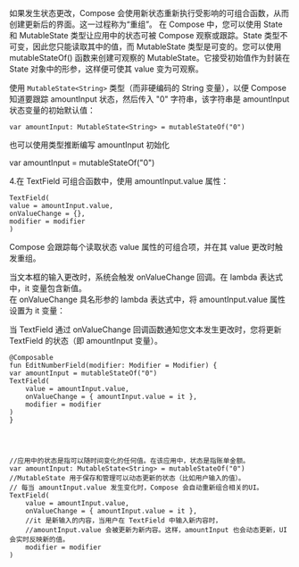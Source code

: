 如果发生状态更改，Compose 会使用新状态重新执行受影响的可组合函数，从而创建更新后的界面。这一过程称为“重组”。
在 Compose 中，您可以使用 State 和 MutableState 类型让应用中的状态可被 Compose 观察或跟踪。State 类型不可变，因此您只能读取其中的值，而 MutableState 类型是可变的。您可以使用 mutableStateOf() 函数来创建可观察的 MutableState。它接受初始值作为封装在 State 对象中的形参，这样便可使其 value 变为可观察。


使用 `MutableState<String>` 类型（而非硬编码的 String 变量），以便 Compose 知道要跟踪 amountInput 状态，然后传入 "0" 字符串，该字符串是 amountInput 状态变量的初始默认值：

    var amountInput: MutableState<String> = mutableStateOf("0")

也可以使用类型推断编写 amountInput 初始化

   var amountInput = mutableStateOf("0")

4.在 TextField 可组合函数中，使用 amountInput.value 属性：

    TextField(
    value = amountInput.value,
    onValueChange = {},
    modifier = modifier
    )

Compose 会跟踪每个读取状态 value 属性的可组合项，并在其 value 更改时触发重组。

当文本框的输入更改时，系统会触发 onValueChange 回调。在 lambda 表达式中，it 变量包含新值。<br>
在 onValueChange 具名形参的 lambda 表达式中，将 amountInput.value 属性设置为 it 变量：

当 TextField 通过 onValueChange 回调函数通知您文本发生更改时，您将更新 TextField 的状态（即 amountInput 变量）。

    @Composable
    fun EditNumberField(modifier: Modifier = Modifier) {
    var amountInput = mutableStateOf("0")
    TextField(
        value = amountInput.value,
        onValueChange = { amountInput.value = it },
        modifier = modifier
    )
    }




    //应用中的状态是指可以随时间变化的任何值。在该应用中，状态是指账单金额。
    var amountInput: MutableState<String> = mutableStateOf("0")
    //MutableState 用于保存和管理可以动态更新的状态（比如用户输入的值）。
    // 每当 amountInput.value 发生变化时，Compose 会自动重新组合相关的UI。
    TextField(
        value = amountInput.value,
        onValueChange = { amountInput.value = it },
        //it 是新输入的内容，当用户在 TextField 中输入新内容时，
        //amountInput.value 会被更新为新内容。这样，amountInput 也会动态更新，UI 会实时反映新的值。
        modifier = modifier
    )